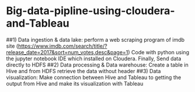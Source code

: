 # Big-data-pipline-using-cloudera-and-Tableau
##1)	Data ingestion & data lake: perform a web scraping program of imdb site (https://www.imdb.com/search/title/?release_date=2017&sort=num_votes,desc&page=1)
Code with python using the jupyter notebook IDE which installed on Cloudera. Finally, Send data directly to HDFS 
##2)	Data processing & Data warehouse: Create a table in Hive and from HDFS retrieve the data without header 
##3)	Data visualization: Make connection between Hive and Tableau to getting the output from Hive and make its visualization with Tableau 
